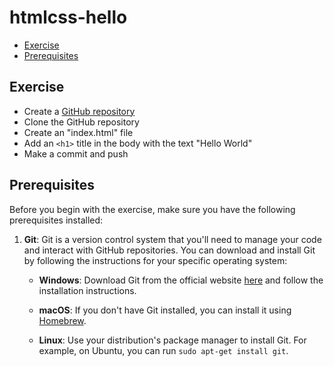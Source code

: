 # htmlcss-hello

- [Exercise](#exercise)
- [Prerequisites](#prerequisites)

## Exercise
 - Create a [GitHub repository](https://github.com)
 - Clone the GitHub repository
 - Create an "index.html" file
 - Add an `<h1>` title in the body with the text "Hello World"
 - Make a commit and push

## Prerequisites
Before you begin with the exercise, make sure you have the following prerequisites installed:

1. **Git**: Git is a version control system that you'll need to manage your code and interact with GitHub repositories. You can download and install Git by following the instructions for your specific operating system:

   - **Windows**: Download Git from the official website [here](https://git-scm.com/download/win) and follow the installation instructions.

   - **macOS**: If you don't have Git installed, you can install it using [Homebrew](https://brew.sh/).

   - **Linux**: Use your distribution's package manager to install Git. For example, on Ubuntu, you can run `sudo apt-get install git`.
